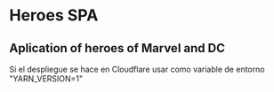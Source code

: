 # Heroes SPA

## Aplication of heroes of Marvel and DC

Si el despliegue se hace en Cloudflare usar como variable de entorno "YARN_VERSION=1"
